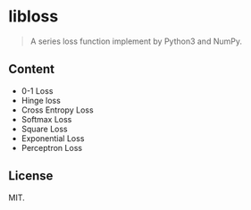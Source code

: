 # libloss

> A series loss function implement by Python3 and NumPy.

## Content

- 0-1 Loss
- Hinge loss
- Cross Entropy Loss
- Softmax Loss
- Square Loss 
- Exponential Loss
- Perceptron Loss

## License

MIT.
